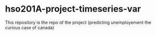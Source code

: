 # hso201A-project-timeseries-var
This repository is the repo of the project (predicting unemployement the curious case of canada)
